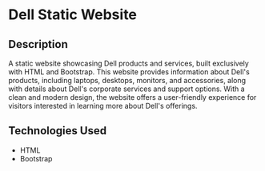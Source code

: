 # Dell Static Website

## Description
A static website showcasing Dell products and services, built exclusively with HTML and Bootstrap. This website provides information about Dell's products, including laptops, desktops, monitors, and accessories, along with details about Dell's corporate services and support options. With a clean and modern design, the website offers a user-friendly experience for visitors interested in learning more about Dell's offerings.

## Technologies Used
- HTML
- Bootstrap

